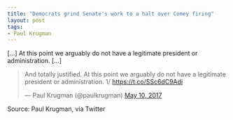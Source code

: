 ```yaml
---
title: "Democrats grind Senate's work to a halt over Comey firing"
layout: post
tags:
- Paul Krugman
---
```


[...] At this point we arguably do not have a legitimate president or administration. [...]

<blockquote class="twitter-tweet"><p lang="en" dir="ltr">And totally justified. At this point we arguably do not have a legitimate president or administration. 1/ <a href="https://t.co/SSc6dC9Adi">https://t.co/SSc6dC9Adi</a></p>&mdash; Paul Krugman (@paulkrugman) <a href="https://twitter.com/paulkrugman/status/862395339604729858?ref_src=twsrc%5Etfw">May 10, 2017</a></blockquote> <script async src="https://platform.twitter.com/widgets.js" charset="utf-8"></script>

Source: Paul Krugman, via Twitter
